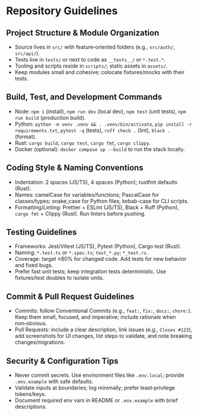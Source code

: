 # Repository Guidelines

## Project Structure & Module Organization
- Source lives in `src/` with feature‑oriented folders (e.g., `src/auth/`, `src/api/`).
- Tests live in `tests/` or next to code as `__tests__/` or `*.test.*`.
- Tooling and scripts reside in `scripts/`; static assets in `assets/`.
- Keep modules small and cohesive; colocate fixtures/mocks with their tests.

## Build, Test, and Development Commands
- Node: `npm i` (install), `npm run dev` (local dev), `npm test` (unit tests), `npm run build` (production build).
- Python: `python -m venv .venv && . .venv/bin/activate`, `pip install -r requirements.txt`, `pytest -q` (tests), `ruff check .` (lint), `black .` (format).
- Rust: `cargo build`, `cargo test`, `cargo fmt`, `cargo clippy`.
- Docker (optional): `docker compose up --build` to run the stack locally.

## Coding Style & Naming Conventions
- Indentation: 2 spaces (JS/TS), 4 spaces (Python); rustfmt defaults (Rust).
- Names: camelCase for variables/functions; PascalCase for classes/types; snake_case for Python files; kebab-case for CLI scripts.
- Formatting/Linting: Prettier + ESLint (JS/TS), Black + Ruff (Python), `cargo fmt` + Clippy (Rust). Run linters before pushing.

## Testing Guidelines
- Frameworks: Jest/Vitest (JS/TS), Pytest (Python), Cargo test (Rust).
- Naming: `*.test.ts` or `*.spec.ts`; `test_*.py`; `*_test.rs`.
- Coverage: target ≥80% for changed code. Add tests for new behavior and fixed bugs.
- Prefer fast unit tests; keep integration tests deterministic. Use fixtures/test doubles to isolate units.

## Commit & Pull Request Guidelines
- Commits: follow Conventional Commits (e.g., `feat:`, `fix:`, `docs:`, `chore:`). Keep them small, focused, and imperative; include rationale when non‑obvious.
- Pull Requests: include a clear description, link issues (e.g., `Closes #123`), add screenshots for UI changes, list steps to validate, and note breaking changes/migrations.

## Security & Configuration Tips
- Never commit secrets. Use environment files like `.env.local`; provide `.env.example` with safe defaults.
- Validate inputs at boundaries; log minimally; prefer least‑privilege tokens/keys.
- Document required env vars in README or `.env.example` with brief descriptions.

